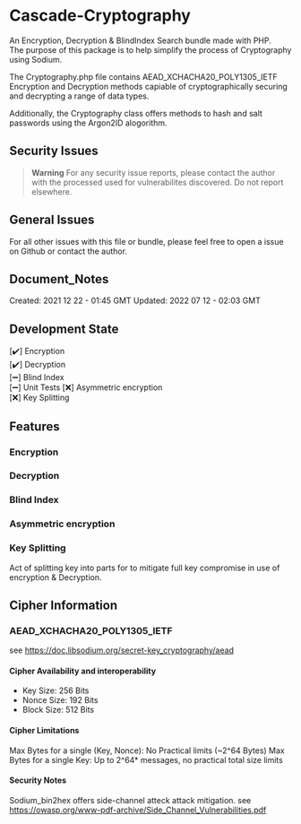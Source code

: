 # Cascade-Cryptography
An Encryption, Decryption & BlindIndex Search bundle made with PHP.  
The purpose of this package is to help simplify the process of Cryptography using Sodium.  

The Cryptography.php file contains AEAD_XCHACHA20_POLY1305_IETF Encryption and Decryption methods capiable of cryptographically securing and decrypting a range of data types.  

Additionally, the Cryptography class offers methods to hash and salt passwords using the Argon2ID alogorithm.  

## Security Issues
> **Warning** 
For any security issue reports, please contact the author with the processed used for vulnerabilites discovered.
Do not report elsewhere. 

## General Issues
For all other issues with this file or bundle, please feel free to open a issue on Github or contact the author.

## Document_Notes
Created: 2021 12 22 - 01:45 GMT
Updated: 2022 07 12 - 02:03 GMT

## Development State 
[✔️] Encryption  
[✔️] Decryption  
[➖] Blind Index  
[➖] Unit Tests
[❌] Asymmetric encryption  
[❌] Key Splitting  


## Features
### Encryption

### Decryption

### Blind Index

### Asymmetric encryption

### Key Splitting
Act of splitting key into parts for to mitigate full key compromise in use of encryption & Decryption.

## Cipher Information

### AEAD_XCHACHA20_POLY1305_IETF
see https://doc.libsodium.org/secret-key_cryptography/aead

#### Cipher Availability and interoperability
- Key Size: 256 Bits
- Nonce Size: 192 Bits 
- Block Size: 512 Bits

#### Cipher Limitations
Max Bytes for a single (Key, Nonce): No Practical limits (~2^64 Bytes)
Max Bytes for a single Key: Up to 2^64* messages, no practical total size limits

#### Security Notes
Sodium_bin2hex offers side-channel atteck attack mitigation.
see https://owasp.org/www-pdf-archive/Side_Channel_Vulnerabilities.pdf

